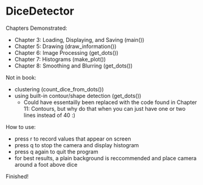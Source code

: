 # DiceDetector

Chapters Demonstrated:
- Chapter 3: Loading, Displaying, and Saving (main())
- Chapter 5: Drawing (draw_information())
- Chapter 6: Image Processing (get_dots())
- Chapter 7: Histograms (make_plot())
- Chapter 8: Smoothing and Blurring (get_dots())

Not in book:
- clustering (count_dice_from_dots())
- using built-in contour/shape detection (get_dots())
  - Could have essentailly been replaced with the code found in Chapter 11: Contours, but why do that when you can just have one or two lines instead of 40 :)

How to use:
- press r to record values that appear on screen
- press q to stop the camera and display histogram
- press q again to quit the program
- for best results, a plain background is reccommended and place camera around a foot above dice

Finished!
